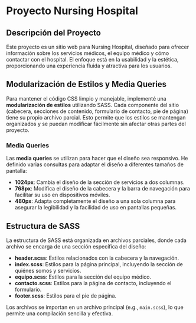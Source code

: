 # Proyecto Nursing Hospital

## Descripción del Proyecto
Este proyecto es un sitio web para Nursing Hospital, diseñado para ofrecer información sobre los servicios médicos, el equipo médico y cómo contactar con el hospital. El enfoque está en la usabilidad y la estética, proporcionando una experiencia fluida y atractiva para los usuarios.

## Modularización de Estilos y Media Queries
Para mantener el código CSS limpio y manejable, implementé una **modularización de estilos** utilizando SASS. Cada componente del sitio (cabecera, secciones de contenido, formulario de contacto, pie de página) tiene su propio archivo parcial. Esto permite que los estilos se mantengan organizados y se puedan modificar fácilmente sin afectar otras partes del proyecto.

### Media Queries
Las **media queries** se utilizan para hacer que el diseño sea responsivo. He definido varias consultas para adaptar el diseño a diferentes tamaños de pantalla:
- **1024px**: Cambia el diseño de la sección de servicios a dos columnas.
- **768px**: Modifica el diseño de la cabecera y la barra de navegación para facilitar su uso en dispositivos móviles.
- **480px**: Adapta completamente el diseño a una sola columna para asegurar la legibilidad y la facilidad de uso en pantallas pequeñas.

## Estructura de SASS
La estructura de SASS está organizada en archivos parciales, donde cada archivo se encarga de una sección específica del diseño:

- **header.scss**: Estilos relacionados con la cabecera y la navegación.
- **index.scss**: Estilos para la página principal, incluyendo la sección de quiénes somos y servicios.
- **equipo.scss**: Estilos para la sección del equipo médico.
- **contacto.scss**: Estilos para la página de contacto, incluyendo el formulario.
- **footer.scss**: Estilos para el pie de página.

Los archivos se importan en un archivo principal (e.g., `main.scss`), lo que permite una compilación sencilla y efectiva.


